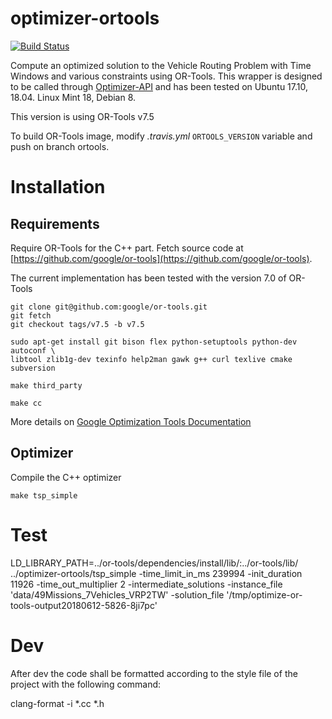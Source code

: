 optimizer-ortools
=================

[![Build Status](https://travis-ci.org/mapotempo/optimizer-ortools.svg?branch=master)](https://travis-ci.org/mapotempo/optimizer-ortools)

Compute an optimized solution to the Vehicle Routing Problem with Time Windows and various constraints using OR-Tools.
This wrapper is designed to be called through [Optimizer-API](https://github.com/Mapotempo/optimizer-api) and has been tested on Ubuntu 17.10, 18.04. Linux Mint 18, Debian 8.

This version is using OR-Tools v7.5

To build OR-Tools image, modify *.travis.yml* `ORTOOLS_VERSION` variable and push on branch ortools.

Installation
============
## Requirements

Require OR-Tools for the C++ part. Fetch source code at [https://github.com/google/or-tools](https://github.com/google/or-tools).

The current implementation has been tested with the version 7.0 of OR-Tools

    git clone git@github.com:google/or-tools.git
    git fetch
    git checkout tags/v7.5 -b v7.5

    sudo apt-get install git bison flex python-setuptools python-dev autoconf \
    libtool zlib1g-dev texinfo help2man gawk g++ curl texlive cmake subversion

    make third_party

    make cc

More details on [Google Optimization Tools Documentation](https://developers.google.com/optimization/introduction/installing)


## Optimizer

Compile the C++ optimizer

    make tsp_simple


Test
====

LD_LIBRARY_PATH=../or-tools/dependencies/install/lib/:../or-tools/lib/ ../optimizer-ortools/tsp_simple  -time_limit_in_ms 239994 -init_duration 11926 -time_out_multiplier 2 -intermediate_solutions -instance_file 'data/49Missions_7Vehicles_VRP2TW' -solution_file '/tmp/optimize-or-tools-output20180612-5826-8ji7pc'

Dev
===

After dev the code shall be formatted according to the style file of the project with the following command:

clang-format -i *.cc *.h
